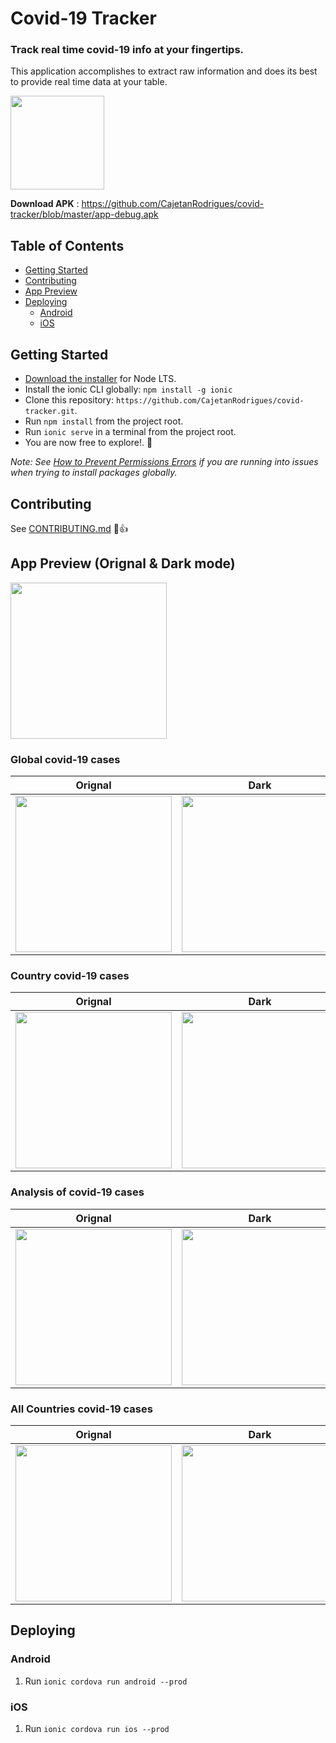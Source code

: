 # Covid-19 Tracker
### Track real time covid-19 info at your fingertips.

This application accomplishes to extract raw information and does its best to provide real time data at your table.

<img src="https://github.com/CajetanRodrigues/covid-tracker/blob/master/resources/icon.png" width="150">

 **Download APK** :  https://github.com/CajetanRodrigues/covid-tracker/blob/master/app-debug.apk

## Table of Contents
- [Getting Started](#getting-started)
- [Contributing](#contributing)
- [App Preview](#app-preview)
- [Deploying](#deploying)
  - [Android](#android)
  - [iOS](#ios)


## Getting Started

* [Download the installer](https://nodejs.org/) for Node LTS.
* Install the ionic CLI globally: `npm install -g ionic`
* Clone this repository: `https://github.com/CajetanRodrigues/covid-tracker.git`.
* Run `npm install` from the project root.
* Run `ionic serve` in a terminal from the project root.
* You are now free to explore!. :tada:

_Note: See [How to Prevent Permissions Errors](https://docs.npmjs.com/getting-started/fixing-npm-permissions) if you are running into issues when trying to install packages globally._

## Contributing

See [CONTRIBUTING.md](https://github.com/CajetanRodrigues/covid-tracker/CONTRIBUTING.md) :tada::+1:


## App Preview (Orignal & Dark mode)

<img src="https://github.com/CajetanRodrigues/covid-tracker/blob/master/src/screenshots/intro.PNG" width="250">


### Global covid-19 cases

| Orignal  | Dark |
| -----------------| -----|
| <img src="https://github.com/CajetanRodrigues/covid-tracker/blob/master/src/screenshots/globalw.PNG" width="250"> | <img src="https://github.com/CajetanRodrigues/covid-tracker/blob/master/src/screenshots/global.PNG" width="250"> 


### Country covid-19 cases

| Orignal  | Dark |
| -----------------| -----|
| <img src="https://github.com/CajetanRodrigues/covid-tracker/blob/master/src/screenshots/countryw.PNG" width="250"> | <img src="https://github.com/CajetanRodrigues/covid-tracker/blob/master/src/screenshots/country.PNG" width="250"> 

### Analysis of covid-19 cases

| Orignal  | Dark |
| -----------------| -----|
| <img src="https://github.com/CajetanRodrigues/covid-tracker/blob/master/src/screenshots/analysisw.PNG" width="250"> | <img src="https://github.com/CajetanRodrigues/covid-tracker/blob/master/src/screenshots/analysis.PNG" width="250"> 

### All Countries covid-19 cases

| Orignal  | Dark |
| -----------------| -----|
| <img src="https://github.com/CajetanRodrigues/covid-tracker/blob/master/src/screenshots/countriesw.PNG" width="250"> | <img src="https://github.com/CajetanRodrigues/covid-tracker/blob/master/src/screenshots/countries.PNG" width="250"> 

## Deploying

### Android

1. Run `ionic cordova run android --prod`

### iOS

1. Run `ionic cordova run ios --prod`






